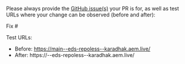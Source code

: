 Please always provide the [GitHub issue(s)](../issues) your PR is for, as well as test URLs where your change can be observed (before and after):

Fix #<gh-issue-id>

Test URLs:
- Before: https://main--eds-repoless--karadhak.aem.live/
- After: https://<branch>--eds-repoless--karadhak.aem.live/
